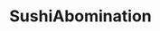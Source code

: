 ---
title: SushiAbomination
crosslinks:
- shittyfoodporn
- food
- sushi
- copypasta
- NegativeWithGold
- redorchestra
- engrish
- BrasilOnReddit
- iamveryclassy
- assholedesign
- keto
- asmr
- venturacounty
- WeWantPlates
- WTF
---